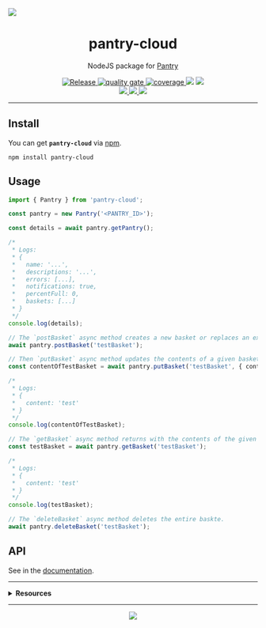 <img src="https://repository-images.githubusercontent.com/360660059/254c4f00-a3b8-11eb-951a-ee9b9f6e0bca">
<h1 align="center">pantry-cloud</h1>
<p align="center">
  NodeJS package for <a href="https://getpantry.cloud" target="_blank">Pantry</a>
</p>
<p align="center">
  <a href="https://github.com/rdarida/pantry-cloud/actions/workflows/release.yml" target="_blank" alt="GitHub Actions">
    <img src="https://github.com/rdarida/pantry-cloud/actions/workflows/release.yml/badge.svg" alt="Release">
  </a>

  <a href="https://sonarcloud.io/dashboard?id=rdarida_pantry-cloud" target="_blank" alt="SonarCloud">
    <img src="https://sonarcloud.io/api/project_badges/measure?project=rdarida_pantry-cloud&metric=alert_status" alt="quality gate">
  </a>

  <a href="https://sonarcloud.io/dashboard?id=rdarida_pantry-cloud" target="_blank" alt="SonarCloud">
    <img src="https://sonarcloud.io/api/project_badges/measure?project=rdarida_pantry-cloud&metric=coverage" alt="coverage">
  </a>

  <img src="https://img.shields.io/librariesio/release/npm/pantry-cloud">

  <a href="https://rdarida.github.io/pantry-cloud/coverage/" target="_blank">
    <img src="https://img.shields.io/badge/lcov-report-grey" />
  </a>

  <br>

  <a href="https://npmjs.org/package/pantry-cloud" target="_blank">
    <img src="https://img.shields.io/npm/v/pantry-cloud" />
  </a>

  <a href="https://github.com/rdarida/patry-cloud" target="_blank">
    <img src="https://img.shields.io/badge/-repository-222222?style=flat&logo=github" />
  </a>

  <a href="https://www.patreon.com/rdarida" target="_blank">
    <img src="https://img.shields.io/badge/-patreon-222222?style=flat&logo=patreon" />
  </a>
</p>
<hr>

## Install
You can get **`pantry-cloud`** via [npm](https://www.npmjs.com/package/pantry-cloud).
```
npm install pantry-cloud
```

## Usage
```ts
import { Pantry } from 'pantry-cloud';

const pantry = new Pantry('<PANTRY_ID>');

const details = await pantry.getPantry();

/*
 * Logs:
 * {
 *   name: '...',
 *   descriptions: '...',
 *   errors: [...],
 *   notifications: true,
 *   percentFull: 0,
 *   baskets: [...]
 * }
 */
console.log(details);

// The `postBasket` async method creates a new basket or replaces an existing one.
await pantry.postBasket('testBasket');

// Then `putBasket` async method updates the contents of a given basket. 
const contentOfTestBasket = await pantry.putBasket('testBasket', { content: 'test' });

/*
 * Logs:
 * {
 *   content: 'test'
 * }
 */
console.log(contentOfTestBasket);

// The `getBasket` async method returns with the contents of the given basket.
const testBasket = await pantry.getBasket('testBasket');

/*
 * Logs:
 * {
 *   content: 'test'
 * }
 */
console.log(testBasket);

// The `deleteBasket` async method deletes the entire baskte.
await pantry.deleteBasket('testBasket');
```

## API
See in the [documentation](https://rdarida.github.io/pantry-cloud).

<hr>
<details>
  <summary>
    <strong>Resources</strong>
  </summary>

  - [Pantry's Documentation](https://documenter.getpostman.com/view/3281832/SzmZeMLC)
  - [Pantry's Source Code](https://github.com/imRohan/Pantry)
</details>
<hr>

<p align="center">
  <a href="LICENSE" target="_blank">
    <img src="https://img.shields.io/badge/license-MIT-green" />
  </a>
</p>
